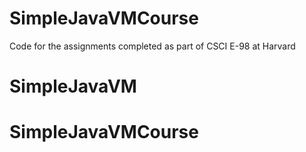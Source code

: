 SimpleJavaVMCourse
==================

Code for the assignments completed as part of CSCI E-98 at Harvard
# SimpleJavaVM
# SimpleJavaVMCourse
